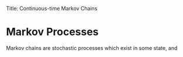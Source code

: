 Title: Continuous-time Markov Chains



# Markov Processes

Markov chains are stochastic processes which exist in some state, and 
